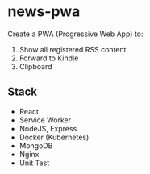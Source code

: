 # news-pwa

Create a PWA (Progressive Web App) to:
1. Show all registered RSS content
2. Forward to Kindle
3. Clipboard

## Stack
* React
* Service Worker
* NodeJS, Express
* Docker (Kubernetes)
* MongoDB
* Nginx
* Unit Test
